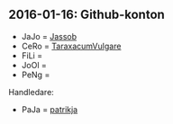 2016-01-16: Github-konton
-----------

* JaJo = [Jassob](https://github.com/Jassob)
* CeRo = [TaraxacumVulgare](https://github.com/TaraxacumVulgare)
* FiLi =
* JoOl =
* PeNg =

Handledare:
* PaJa = [patrikja](https://github.com/patrikja)
